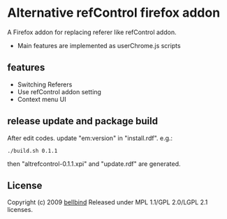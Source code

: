 # Alternative refControl firefox addon

A Firefox addon for replacing referer like refControl addon.

- Main features are implemented as userChrome.js scripts

## features

- Switching Referers
- Use refControl addon setting
- Context menu UI

## release update and package build

After edit codes. update "em:version" in "install.rdf". 
e.g.:

    ./build.sh 0.1.1

then "altrefcontrol-0.1.1.xpi" and "update.rdf" are generated.


## License

Copyright (c) 2009 [bellbind](http://twitter.com/bellbind)
Released under MPL 1.1/GPL 2.0/LGPL 2.1 licenses.
